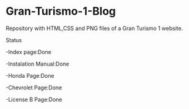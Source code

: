 # Gran-Turismo-1-Blog
Repository with HTML,CSS and PNG files of a Gran Turismo 1 website.

Status

-Index page:Done

-Instalation Manual:Done

-Honda Page:Done

-Chevrolet Page:Done

-License B Page:Done
